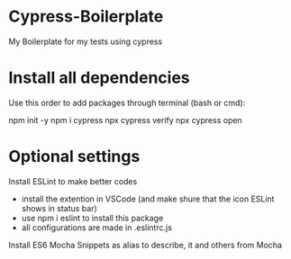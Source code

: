 # Cypress-Boilerplate
My Boilerplate for my tests using cypress

# Install all dependencies
Use this order to add packages through terminal (bash or cmd):

npm init -y
npm i cypress
npx cypress verify
npx cypress open

# Optional settings
Install ESLint to make better codes

- install the extention in VSCode (and make shure that the icon ESLint shows in status bar)
- use npm i eslint to install this package
- all configurations are made in .eslintrc.js

Install ES6 Mocha Snippets as alias to describe, it and others from Mocha
